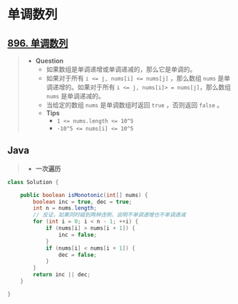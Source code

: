 # 单调数列

## [896. 单调数列](https://leetcode.cn/problems/monotonic-array/)

> - **Question**
>   - 如果数组是单调递增或单调递减的，那么它是单调的。
>   - 如果对于所有 `i <= j, nums[i] <= nums[j]` ，那么数组 `nums` 是单调递增的。如果对于所有 `i <= j, nums[i]> = nums[j]`，那么数组 `nums` 是单调递减的。
>   - 当给定的数组 `nums` 是单调数组时返回 `true` ，否则返回 `false` 。
>   - **Tips**
>     - `1 <= nums.length <= 10^5`
>     - `-10^5 <= nums[i] <= 10^5`

## Java

> - **一次遍历**

```java
class Solution {

    public boolean isMonotonic(int[] nums) {
        boolean inc = true, dec = true;
        int n = nums.length;
        // 反证，如果同时碰到两种违例，说明不单调递增也不单调递减
        for (int i = 0; i < n - 1; ++i) {
            if (nums[i] > nums[i + 1]) {
                inc = false;
            }
            if (nums[i] < nums[i + 1]) {
                dec = false;
            }
        }
        return inc || dec;
    }

}
```
